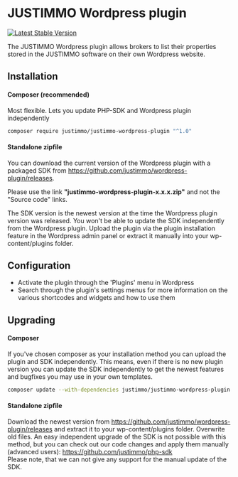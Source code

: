 # JUSTIMMO Wordpress plugin

[![Latest Stable Version](https://poser.pugx.org/justimmo/justimmo-wordpress-plugin/version.png)](https://packagist.org/packages/justimmo/justimmo-wordpress-plugin)

The JUSTIMMO Wordpress plugin allows brokers to list their properties stored in the JUSTIMMO software on their own Wordpress website.

## Installation

#### Composer (recommended)
Most flexible. Lets you update PHP-SDK and Wordpress plugin independently
```bash
composer require justimmo/justimmo-wordpress-plugin "^1.0"
```

#### Standalone zipfile
You can download the current version of the Wordpress plugin with a packaged SDK from https://github.com/justimmo/wordpress-plugin/releases.

Please use the link **"justimmo-wordpress-plugin-x.x.x.zip"** and not the "Source code" links.

The SDK version is the newest version at the time the Wordpress plugin version was released. You won't be able to update the SDK independently from the Wordpress plugin.
Upload the plugin via the plugin installation feature in the Wordpress admin panel or extract it manually into your wp-content/plugins folder.

## Configuration

* Activate the plugin through the 'Plugins' menu in Wordpress
* Search through the plugin's settings menus for more information on the various shortcodes and widgets and how to use them

## Upgrading

#### Composer
If you've chosen composer as your installation method you can upload the plugin and SDK independently.
This means, even if there is no new plugin version you can update the SDK independently to get the newest features and bugfixes you may use in your own templates.
```bash
composer update --with-dependencies justimmo/justimmo-wordpress-plugin
```

#### Standalone zipfile
Download the newest version from https://github.com/justimmo/wordpress-plugin/releases and extract it to your wp-content/plugins folder. Overwrite old files.
An easy independent upgrade of the SDK is not possible with this method, but you can check out our code changes and apply them manually (advanced users): https://github.com/justimmo/php-sdk  
Please note, that we can not give any support for the manual update of the SDK.
